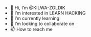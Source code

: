 - 👋 Hi, I’m @KILWA-ZOLDIK
- 👀 I’m interested in LEARN HACKING
- 🌱 I’m currently learning 
- 💞️ I’m looking to collaborate on 
- 📫 How to reach me 

<!---
KILWA-ZOLDIK/KILWA-ZOLDIK is a ✨ special ✨ repository because its `README.md` (this file) appears on your GitHub profile.
You can click the Preview link to take a look at your changes.
--->
